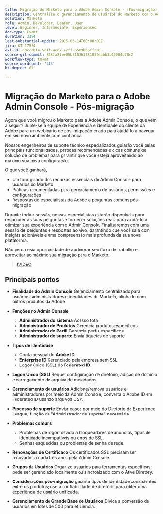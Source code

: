 ```yaml
---
title: Migração do Marketo para o Adobe Admin Console - (Pós-migração)
description: Centralize o gerenciamento de usuários do Marketo com o Adobe Admin Console. Gerencie funções (Sistema, Produto, Perfil, Administradores de suporte) e tipos de identidade (Adobe, Enterprise, Federated ID). Configure o SSL para logon único, gerencie o usuário e renove certificados a cada três anos. Resolva problemas comuns, como problemas de logon e use a confiança de diretório para obter uma experiência unificada. Divida grandes conversões de usuários em lotes de 500. Acesse a gravação da sessão na página Experience League do Adobe.
solution: Marketo
role: Admin, Developer, Leader, User
level: Beginner, Intermediate, Experienced
doc-type: Event
duration: 3194
last-substantial-update: 2025-03-14T00:00:00Z
jira: KT-17534
exl-id: d9ccabf4-5eff-4e07-a7ff-6509bb6ff3c8
source-git-commit: 848fa8fee05b315361781059eabb3b19904c78c2
workflow-type: tm+mt
source-wordcount: '413'
ht-degree: 0%

---
```


# Migração do Marketo para o Adobe Admin Console - Pós-migração


Agora que você migrou o Marketo para a Adobe Admin Console, o que vem a seguir? Junte-se à equipe de Experiência e identidade do cliente da Adobe para um webinário de pós-migração criado para ajudá-lo a navegar em seu novo ambiente com confiança.

Nossos engenheiros de suporte técnico especializados guiarão você pelas principais funcionalidades, práticas recomendadas e dicas comuns de solução de problemas para garantir que você esteja aproveitando ao máximo sua nova configuração.

O que você ganhará,

* Um tour guiado dos recursos essenciais do Admin Console para usuários do Marketo
* Práticas recomendadas para gerenciamento de usuários, permissões e configurações
* Respostas de especialistas da Adobe a perguntas comuns pós-migração

Durante toda a sessão, nossos especialistas estarão disponíveis para responder às suas perguntas e fornecer soluções reais para ajudá-lo a otimizar sua experiência com o Admin Console. Finalizaremos com uma sessão de perguntas e respostas ao vivo, garantindo que você saia com insights acionáveis e uma compreensão mais profunda da sua nova plataforma.

Não perca esta oportunidade de aprimorar seu fluxo de trabalho e aproveitar ao máximo sua migração para o Marketo.

>[!VIDEO](https://video.tv.adobe.com/v/3451635/?learn=on&enablevpops)

## Principais pontos

* **Finalidade do Admin Console** Gerenciamento centralizado para usuários, administradores e identidades do Marketo, alinhado com outros produtos da Adobe.

* **Funções no Admin Console**

   * **Administrador do sistema** Acesso total
   * **Administrador de Produtos** Gerencia produtos específicos
   * **Administrador do Perfil** Gerencia perfis específicos
   * **Administrador de suporte** Envia tíquetes de suporte

* **Tipos de identidade**

   * Conta pessoal do **Adobe ID**
   * **Enterprise ID** Gerenciado pela empresa sem SSL
   * Logon único (SSL) do **Federated ID**

* **Logon Único (SSL)** Requer configuração de diretório, adição de domínio e carregamento de arquivo de metadados.

* **Gerenciamento de usuários** Adicione/remova usuários e administradores por meio da Admin Console; converta o Adobe ID em Federated ID usando arquivos CSV.

* **Processo de suporte** Enviar casos por meio do Diretório do Experience League; função de &quot;Administrador de suporte&quot; necessária.

* **Problemas comuns**

   * Problemas de logon devido a bloqueadores de anúncios, tipos de identidade incompatíveis ou erros de SSL.
   * Senhas esquecidas ou problemas de senha de rede.

* **Renovações de Certificado** Os certificados SSL precisam ser renovados a cada três anos pela Admin Console.

* **Grupos de Usuários** Organize usuários para ferramentas específicas; pode ser gerenciado localmente ou sincronizado com o Ative Diretory.

* **Considerações pós-migração** garanta tipos de identidade consistentes entre os produtos; use a confiabilidade de diretório para obter uma experiência de usuário unificada.

* **Gerenciamento de Grande Base de Usuários** Divida a conversão de usuários em lotes de 500 para eficiência.
